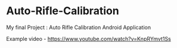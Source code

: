 # Auto-Rifle-Calibration
My final Project : Auto Rifle Calibration Android Application

Example video - https://www.youtube.com/watch?v=KnpRYmvt1Ss
